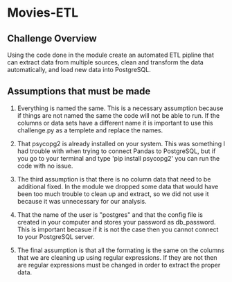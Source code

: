 # Movies-ETL

## Challenge Overview 
Using the code done in the module create an automated ETL pipline that can extract data from multiple sources, clean and transform the data automatically, and load new data into PostgreSQL.

## Assumptions that must be made
1. Everything is named the same. This is a necessary assumption because if things are not named the same the code will not be able to run. If the columns or data sets have a different name it is important to use this challenge.py as a templete and replace the names.

2. That psycopg2 is already installed on your system. This was something I had trouble with when trying to connect Pandas to PostgreSQL, but if you go to your terminal and type 'pip install psycopg2' you can run the code with no issue.


3. The third assumption is that there is no column data that need to be additional fixed. In the module we dropped some data that would have been too much trouble to clean up and extract, so we did not use it because it was unnecessary for our analysis. 


4. That the name of the user is "postgres" and that the config file is created in your computer and stores your password as db_password. This is important becasue if it is not the case then you cannot connect to your PostgreSQL server.

5. The final assumption is that all the formating is the same on the columns that we are cleaning up using regular expressions. If they are not then are regular expressions must be changed in order to extract the proper data. 
